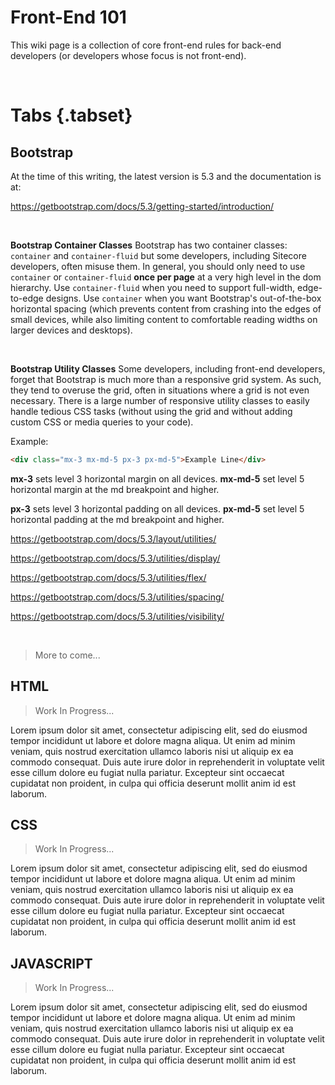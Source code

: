 # Front-End 101
This wiki page is a collection of core front-end rules for back-end developers (or developers whose focus is not front-end).

<br>

# Tabs {.tabset}

## Bootstrap
At the time of this writing, the latest version is 5.3 and the documentation is at: 

https://getbootstrap.com/docs/5.3/getting-started/introduction/

<br>

**Bootstrap Container Classes**
Bootstrap has two container classes: `container` and `container-fluid` but some developers, including Sitecore developers, often misuse them. In general, you should only need to use `container` or `container-fluid` **once per page** at a very high level in the dom hierarchy. Use `container-fluid` when you need to support full-width, edge-to-edge designs. Use `container` when you want Bootstrap's out-of-the-box horizontal spacing (which prevents content from crashing into the edges of small devices, while also limiting content to comfortable reading widths on larger devices and desktops).

<br>

**Bootstrap Utility Classes**
Some developers, including front-end developers, forget that Bootstrap is much more than a responsive grid system. As such, they tend to overuse the grid, often in situations where a grid is not even necessary. There is a large number of responsive utility classes to easily handle tedious CSS tasks (without using the grid and without adding custom CSS or media queries to your code).

Example:

```html
<div class="mx-3 mx-md-5 px-3 px-md-5">Example Line</div>
```

**mx-3** sets level 3 horizontal margin on all devices.
**mx-md-5** set level 5 horizontal margin at the md breakpoint and higher.

**px-3** sets level 3 horizontal padding on all devices.
**px-md-5** set level 5 horizontal padding at the md breakpoint and higher.

https://getbootstrap.com/docs/5.3/layout/utilities/

https://getbootstrap.com/docs/5.3/utilities/display/

https://getbootstrap.com/docs/5.3/utilities/flex/

https://getbootstrap.com/docs/5.3/utilities/spacing/

https://getbootstrap.com/docs/5.3/utilities/visibility/

<br>

> More to come...

## HTML
> Work In Progress...

Lorem ipsum dolor sit amet, consectetur adipiscing elit, sed do eiusmod tempor incididunt ut labore et dolore magna aliqua. Ut enim ad minim veniam, quis nostrud exercitation ullamco laboris nisi ut aliquip ex ea commodo consequat. Duis aute irure dolor in reprehenderit in voluptate velit esse cillum dolore eu fugiat nulla pariatur. Excepteur sint occaecat cupidatat non proident, in culpa qui officia deserunt mollit anim id est laborum.

## CSS
> Work In Progress...

Lorem ipsum dolor sit amet, consectetur adipiscing elit, sed do eiusmod tempor incididunt ut labore et dolore magna aliqua. Ut enim ad minim veniam, quis nostrud exercitation ullamco laboris nisi ut aliquip ex ea commodo consequat. Duis aute irure dolor in reprehenderit in voluptate velit esse cillum dolore eu fugiat nulla pariatur. Excepteur sint occaecat cupidatat non proident, in culpa qui officia deserunt mollit anim id est laborum.

## JAVASCRIPT
> Work In Progress...

Lorem ipsum dolor sit amet, consectetur adipiscing elit, sed do eiusmod tempor incididunt ut labore et dolore magna aliqua. Ut enim ad minim veniam, quis nostrud exercitation ullamco laboris nisi ut aliquip ex ea commodo consequat. Duis aute irure dolor in reprehenderit in voluptate velit esse cillum dolore eu fugiat nulla pariatur. Excepteur sint occaecat cupidatat non proident, in culpa qui officia deserunt mollit anim id est laborum.
